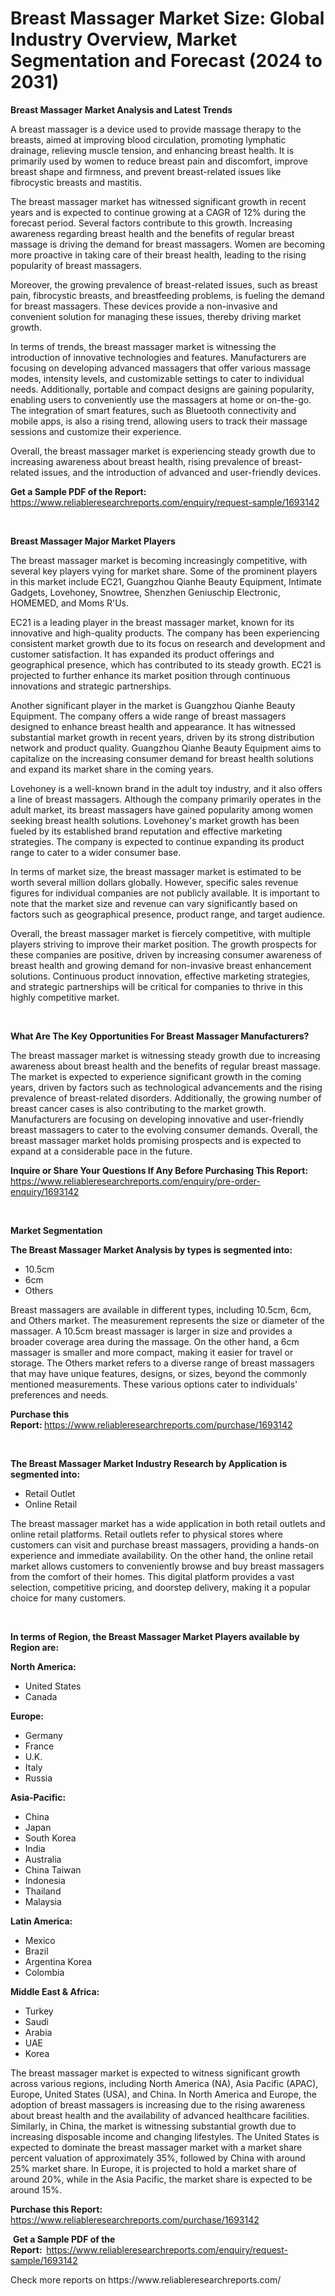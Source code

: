 <p><h1>Breast Massager Market Size: Global Industry Overview, Market Segmentation and Forecast (2024 to 2031)</h1></p><p><strong>Breast Massager Market Analysis and Latest Trends</strong></p>
<p><p>A breast massager is a device used to provide massage therapy to the breasts, aimed at improving blood circulation, promoting lymphatic drainage, relieving muscle tension, and enhancing breast health. It is primarily used by women to reduce breast pain and discomfort, improve breast shape and firmness, and prevent breast-related issues like fibrocystic breasts and mastitis.</p><p>The breast massager market has witnessed significant growth in recent years and is expected to continue growing at a CAGR of 12% during the forecast period. Several factors contribute to this growth. Increasing awareness regarding breast health and the benefits of regular breast massage is driving the demand for breast massagers. Women are becoming more proactive in taking care of their breast health, leading to the rising popularity of breast massagers.</p><p>Moreover, the growing prevalence of breast-related issues, such as breast pain, fibrocystic breasts, and breastfeeding problems, is fueling the demand for breast massagers. These devices provide a non-invasive and convenient solution for managing these issues, thereby driving market growth.</p><p>In terms of trends, the breast massager market is witnessing the introduction of innovative technologies and features. Manufacturers are focusing on developing advanced massagers that offer various massage modes, intensity levels, and customizable settings to cater to individual needs. Additionally, portable and compact designs are gaining popularity, enabling users to conveniently use the massagers at home or on-the-go. The integration of smart features, such as Bluetooth connectivity and mobile apps, is also a rising trend, allowing users to track their massage sessions and customize their experience.</p><p>Overall, the breast massager market is experiencing steady growth due to increasing awareness about breast health, rising prevalence of breast-related issues, and the introduction of advanced and user-friendly devices.</p></p>
<p><strong>Get a Sample PDF of the Report:&nbsp;</strong> <a href="https://www.reliableresearchreports.com/enquiry/request-sample/1693142">https://www.reliableresearchreports.com/enquiry/request-sample/1693142</a></p>
<p>&nbsp;</p>
<p><strong>Breast Massager Major Market Players</strong></p>
<p><p>The breast massager market is becoming increasingly competitive, with several key players vying for market share. Some of the prominent players in this market include EC21, Guangzhou Qianhe Beauty Equipment, Intimate Gadgets, Lovehoney, Snowtree, Shenzhen Geniuschip Electronic, HOMEMED, and Moms R'Us.</p><p>EC21 is a leading player in the breast massager market, known for its innovative and high-quality products. The company has been experiencing consistent market growth due to its focus on research and development and customer satisfaction. It has expanded its product offerings and geographical presence, which has contributed to its steady growth. EC21 is projected to further enhance its market position through continuous innovations and strategic partnerships.</p><p>Another significant player in the market is Guangzhou Qianhe Beauty Equipment. The company offers a wide range of breast massagers designed to enhance breast health and appearance. It has witnessed substantial market growth in recent years, driven by its strong distribution network and product quality. Guangzhou Qianhe Beauty Equipment aims to capitalize on the increasing consumer demand for breast health solutions and expand its market share in the coming years.</p><p>Lovehoney is a well-known brand in the adult toy industry, and it also offers a line of breast massagers. Although the company primarily operates in the adult market, its breast massagers have gained popularity among women seeking breast health solutions. Lovehoney's market growth has been fueled by its established brand reputation and effective marketing strategies. The company is expected to continue expanding its product range to cater to a wider consumer base.</p><p>In terms of market size, the breast massager market is estimated to be worth several million dollars globally. However, specific sales revenue figures for individual companies are not publicly available. It is important to note that the market size and revenue can vary significantly based on factors such as geographical presence, product range, and target audience.</p><p>Overall, the breast massager market is fiercely competitive, with multiple players striving to improve their market position. The growth prospects for these companies are positive, driven by increasing consumer awareness of breast health and growing demand for non-invasive breast enhancement solutions. Continuous product innovation, effective marketing strategies, and strategic partnerships will be critical for companies to thrive in this highly competitive market.</p></p>
<p>&nbsp;</p>
<p><strong>What Are The Key Opportunities For Breast Massager Manufacturers?</strong></p>
<p><p>The breast massager market is witnessing steady growth due to increasing awareness about breast health and the benefits of regular breast massage. The market is expected to experience significant growth in the coming years, driven by factors such as technological advancements and the rising prevalence of breast-related disorders. Additionally, the growing number of breast cancer cases is also contributing to the market growth. Manufacturers are focusing on developing innovative and user-friendly breast massagers to cater to the evolving consumer demands. Overall, the breast massager market holds promising prospects and is expected to expand at a considerable pace in the future.</p></p>
<p><strong>Inquire or Share Your Questions If Any Before Purchasing This Report:</strong> <a href="https://www.reliableresearchreports.com/enquiry/pre-order-enquiry/1693142">https://www.reliableresearchreports.com/enquiry/pre-order-enquiry/1693142</a></p>
<p>&nbsp;</p>
<p><strong>Market Segmentation</strong></p>
<p><strong>The Breast Massager Market Analysis by types is segmented into:</strong></p>
<p><ul><li>10.5cm</li><li>6cm</li><li>Others</li></ul></p>
<p><p>Breast massagers are available in different types, including 10.5cm, 6cm, and Others market. The measurement represents the size or diameter of the massager. A 10.5cm breast massager is larger in size and provides a broader coverage area during the massage. On the other hand, a 6cm massager is smaller and more compact, making it easier for travel or storage. The Others market refers to a diverse range of breast massagers that may have unique features, designs, or sizes, beyond the commonly mentioned measurements. These various options cater to individuals' preferences and needs.</p></p>
<p><strong>Purchase this Report:&nbsp;</strong><a href="https://www.reliableresearchreports.com/purchase/1693142">https://www.reliableresearchreports.com/purchase/1693142</a></p>
<p>&nbsp;</p>
<p><strong>The Breast Massager Market Industry Research by Application is segmented into:</strong></p>
<p><ul><li>Retail Outlet</li><li>Online Retail</li></ul></p>
<p><p>The breast massager market has a wide application in both retail outlets and online retail platforms. Retail outlets refer to physical stores where customers can visit and purchase breast massagers, providing a hands-on experience and immediate availability. On the other hand, the online retail market allows customers to conveniently browse and buy breast massagers from the comfort of their homes. This digital platform provides a vast selection, competitive pricing, and doorstep delivery, making it a popular choice for many customers.</p></p>
<p>&nbsp;</p>
<p><strong>In terms of Region, the Breast Massager Market Players available by Region are:</strong></p>
<p>
    <p> <strong> North America: </strong>
        <ul>
            <li>United States</li>
            <li>Canada</li>
        </ul>
        </p> 
    <p> <strong> Europe: </strong>
        <ul>
            <li>Germany</li>
            <li>France</li>
            <li>U.K.</li>
            <li>Italy</li>
            <li>Russia</li>
        </ul>
        </p> 
    <p> <strong> Asia-Pacific: </strong>
        <ul>
            <li>China</li>
            <li>Japan</li>
            <li>South Korea</li>
            <li>India</li>
            <li>Australia</li>
            <li>China Taiwan</li>
            <li>Indonesia</li>
            <li>Thailand</li>
            <li>Malaysia</li>
        </ul>
        </p> 
    <p> <strong> Latin America: </strong>
        <ul>
            <li>Mexico</li>
            <li>Brazil</li>
            <li>Argentina Korea</li>
            <li>Colombia</li>
        </ul>
        </p> 
    <p> <strong> Middle East & Africa: </strong>
        <ul>
            <li>Turkey</li>
            <li>Saudi</li>
            <li>Arabia</li>
            <li>UAE</li>
            <li>Korea</li>
        </ul>
    </p>
    </p>
<p><p>The breast massager market is expected to witness significant growth across various regions, including North America (NA), Asia Pacific (APAC), Europe, United States (USA), and China. In North America and Europe, the adoption of breast massagers is increasing due to the rising awareness about breast health and the availability of advanced healthcare facilities. Similarly, in China, the market is witnessing substantial growth due to increasing disposable income and changing lifestyles. The United States is expected to dominate the breast massager market with a market share percent valuation of approximately 35%, followed by China with around 25% market share. In Europe, it is projected to hold a market share of around 20%, while in the Asia Pacific, the market share is expected to be around 15%.</p></p>
<p><strong>Purchase this Report: </strong><a href="https://www.reliableresearchreports.com/purchase/1693142">https://www.reliableresearchreports.com/purchase/1693142</a></p>
<p>&nbsp;<strong>Get a Sample PDF of the Report:&nbsp;&nbsp;</strong><a href="https://www.reliableresearchreports.com/enquiry/request-sample/1693142">https://www.reliableresearchreports.com/enquiry/request-sample/1693142</a></p>
<p><strong></strong></p>
<p>Check more reports on https://www.reliableresearchreports.com/</p>
